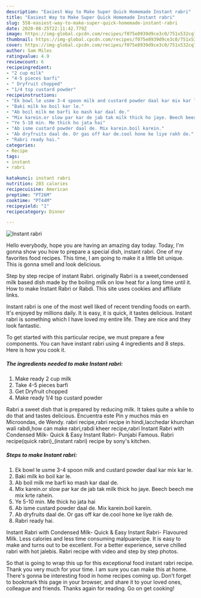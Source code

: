 ```yaml
---
description: "Easiest Way to Make Super Quick Homemade Instant rabri"
title: "Easiest Way to Make Super Quick Homemade Instant rabri"
slug: 558-easiest-way-to-make-super-quick-homemade-instant-rabri
date: 2020-08-25T22:11:42.779Z
image: https://img-global.cpcdn.com/recipes/f075e8939d9ce3c0/751x532cq70/instant-rabri-recipe-main-photo.jpg
thumbnail: https://img-global.cpcdn.com/recipes/f075e8939d9ce3c0/751x532cq70/instant-rabri-recipe-main-photo.jpg
cover: https://img-global.cpcdn.com/recipes/f075e8939d9ce3c0/751x532cq70/instant-rabri-recipe-main-photo.jpg
author: Sam Miles
ratingvalue: 4.9
reviewcount: 6
recipeingredient:
- "2 cup milk"
- "4-5 pieces barfi"
- " Dryfruit chopped"
- "1/4 tsp custard powder"
recipeinstructions:
- "Ek bowl le usme 3-4 spoon milk and custard powder daal kar mix kar le."
- "Baki milk ko boil kar le."
- "Ab boil milk me barfi ko mash kar daal de."
- "Mix karein.or slow par kar de jab tak milk thick ho jaye. Beech beech me mix krte rahein."
- "Ye 5-10 min. Me thick ho jata hai"
- "Ab isme custard powder daal de. Mix karein.boil karein."
- "Ab dryfruits daal de. Or gas off kar de.cool hone ke liye rakh de."
- "Rabri ready hai."
categories:
- Recipe
tags:
- instant
- rabri

katakunci: instant rabri 
nutrition: 203 calories
recipecuisine: American
preptime: "PT26M"
cooktime: "PT44M"
recipeyield: "1"
recipecategory: Dinner

---
```



![Instant rabri](https://img-global.cpcdn.com/recipes/f075e8939d9ce3c0/751x532cq70/instant-rabri-recipe-main-photo.jpg)

Hello everybody, hope you are having an amazing day today. Today, I'm gonna show you how to prepare a special dish, instant rabri. One of my favorites food recipes. This time, I am going to make it a little bit unique. This is gonna smell and look delicious.

Step by step recipe of instant Rabri. originally Rabri is a sweet,condensed milk based dish made by the boiling milk on low heat for a long time until it. How to make Instant Rabri or Rabdi. This site uses cookies and affiliate links.

Instant rabri is one of the most well liked of recent trending foods on earth. It's enjoyed by millions daily. It is easy, it is quick, it tastes delicious. Instant rabri is something which I have loved my entire life. They are nice and they look fantastic.


To get started with this particular recipe, we must prepare a few components. You can have instant rabri using 4 ingredients and 8 steps. Here is how you cook it.

<!--inarticleads1-->

##### The ingredients needed to make Instant rabri:

1. Make ready 2 cup milk
1. Take 4-5 pieces barfi
1. Get  Dryfruit chopped
1. Make ready 1/4 tsp custard powder


Rabri a sweet dish that is prepared by reducing milk. It takes quite a while to do that and tastes delicious. Encuentra este Pin y muchos más en Microondas, de Wendy. rabri recipe,rabri recipe in hindi,lacchedar khurchan wali rabdi,how can make rabri,rabdi kheer recipe,rabri Instant Rabri with Condensed Milk- Quick &amp; Easy Instant Rabri- Punjabi Famous. Rabri recipe(quick rabri)_(instant rabri) recipe by sony&#39;s kitchen. 

<!--inarticleads2-->

##### Steps to make Instant rabri:

1. Ek bowl le usme 3-4 spoon milk and custard powder daal kar mix kar le.
1. Baki milk ko boil kar le.
1. Ab boil milk me barfi ko mash kar daal de.
1. Mix karein.or slow par kar de jab tak milk thick ho jaye. Beech beech me mix krte rahein.
1. Ye 5-10 min. Me thick ho jata hai
1. Ab isme custard powder daal de. Mix karein.boil karein.
1. Ab dryfruits daal de. Or gas off kar de.cool hone ke liye rakh de.
1. Rabri ready hai.


Instant Rabri with Condensed Milk- Quick &amp; Easy Instant Rabri- Flavoured Milk. Less calories and less time consuming malpuarecipe. It is easy to make and turns out to be excellent. For a better experience, serve chilled rabri with hot jalebis. Rabri recipe with video and step by step photos. 

So that is going to wrap this up for this exceptional food instant rabri recipe. Thank you very much for your time. I am sure you can make this at home. There's gonna be interesting food in home recipes coming up. Don't forget to bookmark this page in your browser, and share it to your loved ones, colleague and friends. Thanks again for reading. Go on get cooking!

